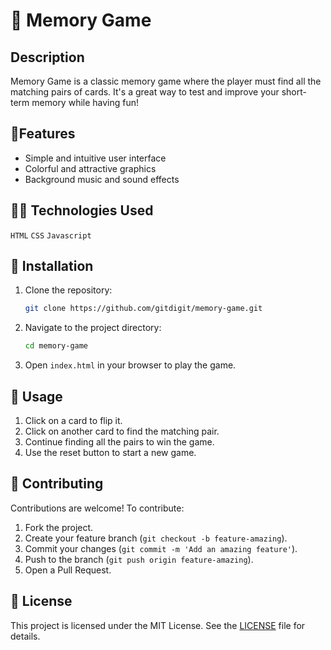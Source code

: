 # 🧠 Memory Game

## Description

Memory Game is a classic memory game where the player must find all the matching pairs of cards. It's a great way to test and improve your short-term memory while having fun!

## 🫧Features

- Simple and intuitive user interface
- Colorful and attractive graphics
- Background music and sound effects

## 🧑‍💻 Technologies Used

`HTML`
`CSS`
`Javascript`

## 🧰 Installation

1. Clone the repository:
    ```bash
    git clone https://github.com/gitdigit/memory-game.git
    ```

2. Navigate to the project directory:
    ```bash
    cd memory-game
    ```

3. Open `index.html` in your browser to play the game.

## 🎠 Usage

1. Click on a card to flip it.
2. Click on another card to find the matching pair.
3. Continue finding all the pairs to win the game.
4. Use the reset button to start a new game.

## 🌳 Contributing

Contributions are welcome! To contribute:

1. Fork the project.
2. Create your feature branch (`git checkout -b feature-amazing`).
3. Commit your changes (`git commit -m 'Add an amazing feature'`).
4. Push to the branch (`git push origin feature-amazing`).
5. Open a Pull Request.

## 📰 License

This project is licensed under the MIT License. See the [LICENSE](LICENSE) file for details.
